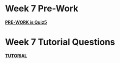 Week 7 Pre-Work
=========================

**[PRE-WORK is Quiz5](../../quizzes/quiz5/README.md)**

Week 7 Tutorial Questions
=========================

**[TUTORIAL](./TUTORIAL.md)**



